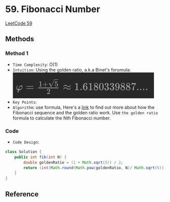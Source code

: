 # 59. Fibonacci Number

[LeetCode 59](https://leetcode.com/problems/fibonacci-number/)


## Methods

### Method 1
* `Time Complexity`: O(1)
* `Intuition`: Using the golden ratio, a.k.a Binet's forumula: ![](../../Image/fibonacci.png)
* `Key Points`: 
* `Algorithm`: 
use formula, Here's a [link](https://demonstrations.wolfram.com/GeneralizedFibonacciSequenceAndTheGoldenRatio/) to find out more about how the Fibonacci sequence and the golden ratio work.
Use `the golden ratio` formula to calculate the Nth Fibonacci number.

### Code
* `Code Design`: 
```java
class Solution {
    public int fib(int N) {
        double goldenRatio = (1 + Math.sqrt(5)) / 2;
        return (int)Math.round(Math.pow(goldenRatio, N)/ Math.sqrt(5));
    }
}
```


## Reference